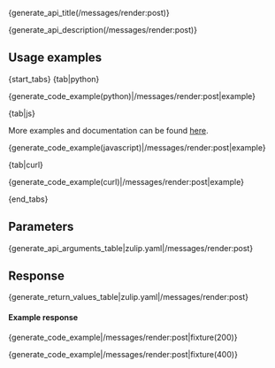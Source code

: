 {generate_api_title(/messages/render:post)}

{generate_api_description(/messages/render:post)}

## Usage examples

{start_tabs}
{tab|python}

{generate_code_example(python)|/messages/render:post|example}

{tab|js}

More examples and documentation can be found [here](https://github.com/zulip/zulip-js).

{generate_code_example(javascript)|/messages/render:post|example}

{tab|curl}

{generate_code_example(curl)|/messages/render:post|example}

{end_tabs}

## Parameters

{generate_api_arguments_table|zulip.yaml|/messages/render:post}

## Response

{generate_return_values_table|zulip.yaml|/messages/render:post}

#### Example response

{generate_code_example|/messages/render:post|fixture(200)}

{generate_code_example|/messages/render:post|fixture(400)}
